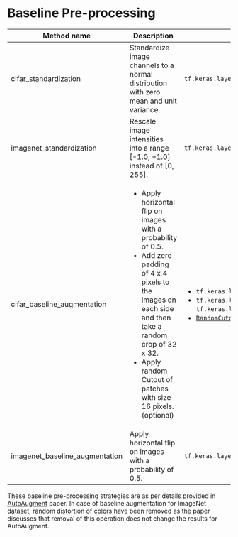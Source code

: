 # Baseline Pre-processing

| Method name | Description | Keras layer(s) used |
| --- | --- | --- |
| cifar_standardization | Standardize image channels to a normal distribution with zero mean and unit variance. | `tf.keras.layers.experimental.preprocessing.Normalization` |
| imagenet_standardization | Rescale image intensities into a range [-1.0, +1.0] instead of [0, 255]. | `tf.keras.layers.experimental.preprocessing.Rescaling` |
| cifar_baseline_augmentation | <ul> <li>Apply horizontal flip on images with a probability of 0.5.</li> <li>Add zero padding of 4 x 4 pixels to the images on each side and then take a random crop of 32 x 32.</li> <li>Apply random Cutout of patches with size 16 pixels. (optional)</li> </ul> | <ul> <li>`tf.keras.layers.experimental.preprocessing.RandomFlip`</li> <li>`tf.keras.layers.ZeroPadding`, `tf.keras.layers.experimental.preprocessing.RandomCrop`</li> <li>[`RandomCutout`](../image/layers.py)</li> </ul>  |
| imagenet_baseline_augmentation |  Apply horizontal flip on images with a probability of 0.5. | `tf.keras.layers.experimental.preprocessing.RandomFlip` |

These baseline pre-processing strategies are as per details provided in [AutoAugment](https://arxiv.org/abs/1805.09501) paper. 
In case of baseline augmentation for ImageNet dataset, random distortion of colors have been removed as the paper discusses that removal of this operation does not change the results for AutoAugment.
